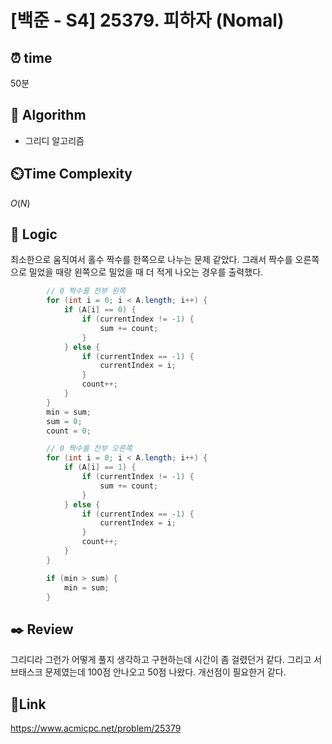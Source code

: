 # [백준 - S4] 25379. 피하자 (Nomal)

## ⏰ **time**

50분

## :pushpin: **Algorithm**

- 그리디 알고리즘

## ⏲️**Time Complexity**

$O(N)$

## :round_pushpin: **Logic**

최소한으로 움직여서 홀수 짝수를 한쪽으로 나누는 문제 같았다. 그래서 짝수를 오른쪽으로 밀었을 때랑 왼쪽으로 밀었을 때 더 적게 나오는 경우를 출력했다.

```java
		// 0 짝수를 전부 왼쪽
		for (int i = 0; i < A.length; i++) {
			if (A[i] == 0) {
				if (currentIndex != -1) {
					sum += count;
				}
			} else {
				if (currentIndex == -1) {
					currentIndex = i;
				}
				count++;
			}
		}
		min = sum;
		sum = 0;
		count = 0;

		// 0 짝수를 전부 오른쪽
		for (int i = 0; i < A.length; i++) {
			if (A[i] == 1) {
				if (currentIndex != -1) {
					sum += count;
				}
			} else {
				if (currentIndex == -1) {
					currentIndex = i;
				}
				count++;
			}
		}

		if (min > sum) {
			min = sum;
		}
```

## :black_nib: **Review**

그리디라 그런가 어떻게 풀지 생각하고 구현하는데 시간이 좀 걸렸던거 같다. 그리고 서브태스크 문제였는데 100점 안나오고 50점 나왔다. 개선점이 필요한거 같다.

## 📡**Link**

https://www.acmicpc.net/problem/25379
